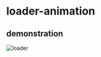 # loader-animation

## demonstration
![loader](https://user-images.githubusercontent.com/66926870/113217366-b35a6d00-9232-11eb-9e68-8a3b7e84b954.gif)
